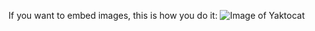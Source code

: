 If you want to embed images, this is how you do it:
![Image of Yaktocat](https://community.fogwing.net/static/images/fogwinglogo_signup.png)
